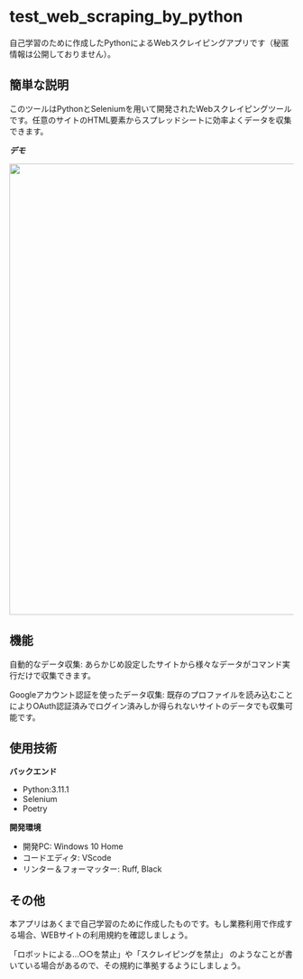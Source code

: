 # test_web_scraping_by_python
自己学習のために作成したPythonによるWebスクレイピングアプリです（秘匿情報は公開しておりません）。

## 簡単な説明

このツールはPythonとSeleniumを用いて開発されたWebスクレイピングツールです。任意のサイトのHTML要素からスプレッドシートに効率よくデータを収集できます。

**_デモ_**

<img src="https://github.com/user-attachments/assets/3bfa96c2-8578-412b-9bb2-29c2ed499c92" width="800">

## 機能

自動的なデータ収集: あらかじめ設定したサイトから様々なデータがコマンド実行だけで収集できます。

Googleアカウント認証を使ったデータ収集: 既存のプロファイルを読み込むことによりOAuth認証済みでログイン済みしか得られないサイトのデータでも収集可能です。

## 使用技術

**バックエンド** 

- Python:3.11.1
- Selenium
- Poetry

**開発環境** 

- 開発PC: Windows 10 Home
- コードエディタ: VScode
- リンター＆フォーマッター: Ruff, Black

## その他

本アプリはあくまで自己学習のために作成したものです。もし業務利用で作成する場合、WEBサイトの利用規約を確認しましょう。

「ロボットによる...○○を禁止」や「スクレイピングを禁止」 のようなことが書いている場合があるので、その規約に準拠するようにしましょう。
